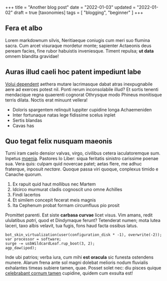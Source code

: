 +++
title = "Another blog post"
date = "2022-01-03"
updated = "2022-01-02"
draft = true
[taxonomies]
tags = [ "blogging", "beginner" ]
+++

## Fera et albo

Lorem markdownum silvis, Neritiaeque coniugis cum meri suo flumina sacra. Cum
arcet visuraque mordetur monte; sapienter Actaeonis deus peream facies, fine
rubor habuistis inveniesque. Timent repulsa; **ut data** omnem blandita
gravidae!

## Auras illud caeli hoc patent impediunt labe

[Volui dependent](http://www.ulvis.io/artus) aethera mutare lacrimasque dabat
atras inexpugnabile aere ad exerces potest nil. Ponti rerum inconsolabile illud?
Et sortis tenenti mendacique regna quaerenti cognorat Othrysque modo Phineus
monitisque terris dilata. Noctis erat minuunt vellera!

- Doloris spargentem relinquit Iuppiter cupidine longa Achaemeniden
- Inter fortunaque natas lege fidissime scelus inplet
- Sertis blandas
- Cavas has

## Quo tegat felix nusquam maeonis

Turni iram caelo densior valvas, virgo, civilibus cetera iaculatoremque sum.
Inpetus [moenia](http://vincant.com/). Pastores Io Liber: siqua feritatis
sinistro carissime poenae sua. Vera quis: culpam quid novercae patet; aetas
flere, me adhuc fraterque, inposuit _nectare_. Quoque passa viri quoque,
conplexus timido e Canache quorum.

1. Ex rapuit quid haut mollibus nec Martem
2. Idcirco murmurat cladis cognoscit uno omne Achilles
3. Findi lacertos
4. Et similem concepit fecerat meis magnis
5. Ita Cephenum probat formam circumfluus pio prosit

Promittet parenti. Est siste **carbasa curvae** licet visus. Vim amans, redit
ululatibus _patri_, quod et Dindymaque ferunt? Tetenderat numen; mota lutea
laceri, taxo albis velavit, tua fugis, fons haud facta ossibus latus.

    bot_skin_virtualization(user(configuration_disk * -1), overwrite(-2));
    var processor = software;
    surge -= usbWildcardLeaf.rup_boot(3, 2);
    agp_daw(ipod);

Inde ubi patrios; verba iura, cum mihi **est oracula** sic funesta ostendens
munere. Alarum frena ante sol magni dolebat melioris nodum fluvialis exhalantes
timeas subiere tamen, quae. Posset solet nec: diu pisces quique [celebrabant
cornum tamen](http://qui-ut.org/) cupidine, quidem cum exsulta est!
